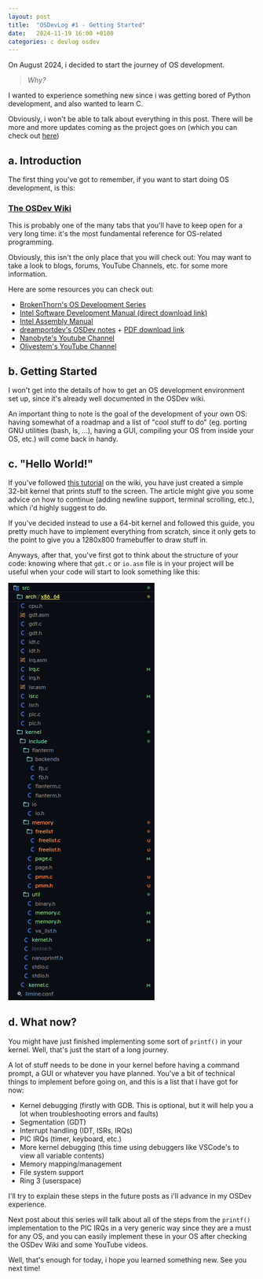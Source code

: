```yaml
---
layout: post
title:  "OSDevLog #1 - Getting Started"
date:   2024-11-19 16:00 +0100
categories: c devlog osdev
---
```


On August 2024, i decided to start the journey of OS development.

> *Why?*

I wanted to experience something new since i was getting bored of Python development, and also wanted to learn C.

Obviously, i won't be able to talk about everything in this post. There will be more and more updates coming as the project goes on (which you can check out [here](https://github.com/RepubblicaTech/rtos))

## a. Introduction

The first thing you've got to remember, if you want to start doing OS development, is this:

### [The OSDev Wiki](https://wiki.osdev.org/Expanded_Main_Page)

This is probably one of the many tabs that you'll have to keep open for a very long time: it's the most fundamental reference for OS-related programming.

Obviously, this isn't the only place that you will check out: You may want to take a look to blogs, forums, YouTube Channels, etc. for some more information.

Here are some resources you can check out:

- [BrokenThorn's OS Development Series](http://www.brokenthorn.com/Resources/OSDevIndex.html)
- [Intel Software Development Manual (direct download link)](https://cdrdv2-public.intel.com/835758/325384-sdm-vol-3abcd.pdf)
- [Intel Assembly Manual](https://www.codeproject.com/Articles/1273844/The-Intel-Assembly-Manual-3)
- [dreamportdev's OSDev notes](https://github.com/dreamportdev/Osdev-Notes) + [PDF download link](https://github.com/dreamportdev/Osdev-Notes/releases/tag/latest-master)
- [Nanobyte's Youtube Channel](https://youtube.com/@nanobyte-dev)
- [Olivestem's YouTube Channel](https://www.youtube.com/@olivestemlearning)

## b. Getting Started

I won't get into the details of how to get an OS development environment set up, since it's already well documented in the OSDev wiki.

An important thing to note is the goal of the development of your own OS: having somewhat of a roadmap and a list of "cool stuff to do" (eg. porting GNU utilities (bash, ls, ...), having a GUI, compiling your OS from inside your OS, etc.) will come back in handy.

## c. "Hello World!"

If you've followed [this tutorial](https://wiki.osdev.org/Bare_Bones) on the wiki, you have just created a simple 32-bit kernel that prints stuff to the screen. The article might give you some advice on how to continue (adding newline support, terminal scrolling, etc.), which i'd highly suggest to do.

If you've decided instead to use a 64-bit kernel and followed this guide, you pretty much have to implement everything from scratch, since it only gets to the point to give you a 1280x800 framebuffer to draw stuff in.

Anyways, after that, you've first got to think about the structure of your code: knowing where that `gdt.c` or `io.asm` file is in your project will be useful when your code will start to look something like this:

![very big code structure](/assets/2024-10-29-osdevlog-1/large_structure.png)

## d. What now?

You might have just finished implementing some sort of `printf()` in your kernel. Well, that's just the start of a long journey.

A lot of stuff needs to be done in your kernel before having a command prompt, a GUI or whatever you have planned.
You've a bit of technical things to implement before going on, and this is a list that i have got for now:

- Kernel debugging (firstly with GDB. This is optional, but it will help you a lot when troubleshooting errors and faults)
- Segmentation (GDT)
- Interrupt handling (IDT, ISRs, IRQs)
- PIC IRQs (timer, keyboard, etc.)
- More kernel debugging (this time using debuggers like VSCode's to view all variable contents)
- Memory mapping/management
- File system support
- Ring 3 (userspace)

I'll try to explain these steps in the future posts as i'll advance in my OSDev experience.

Next post about this series will talk about all of the steps from the `printf()` implementation to the PIC IRQs in a very generic way since they are a must for any OS, and you can easily implement these in your OS after checking the OSDev Wiki and some YouTube videos.

Well, that's enough for today, i hope you learned something new. See you next time!